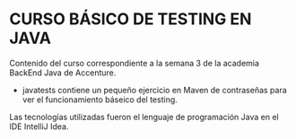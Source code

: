 # CURSO BÁSICO DE TESTING EN JAVA
Contenido del curso correspondiente a la semana 3 de la academia BackEnd Java de Accenture.
* javatests contiene un pequeño ejercicio  en Maven de contraseñas para ver el funcionamiento báseico del testing.

Las tecnologías utilizadas fueron el lenguaje de programación Java en el IDE IntelliJ Idea.
